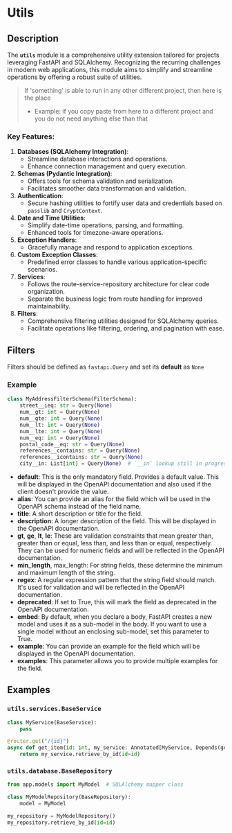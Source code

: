 # Utils

## Description

The **`utils`** module is a comprehensive utility extension tailored for projects leveraging FastAPI and SQLAlchemy. Recognizing the recurring challenges in modern web applications, this module aims to simplify and streamline operations by offering a robust suite of utilities.


> If 'something' is able to run in any other different project, then here is the place
> * Example: if you copy paste from here to a different project and you do not need anything else than that


### **Key Features:**

1. **Databases (SQLAlchemy Integration)**:
    - Streamline database interactions and operations.
    - Enhance connection management and query execution.
2. **Schemas (Pydantic Integration)**:
    - Offers tools for schema validation and serialization.
    - Facilitates smoother data transformation and validation.
3. **Authentication**:
    - Secure hashing utilities to fortify user data and credentials based on `passlib` and `CryptContext`.
4. **Date and Time Utilities**:
    - Simplify date-time operations, parsing, and formatting.
    - Enhanced tools for timezone-aware operations.
5. **Exception Handlers**:
    - Gracefully manage and respond to application exceptions.
6. **Custom Exception Classes**:
    - Predefined error classes to handle various application-specific scenarios.
7. **Services**:
    - Follows the route-service-repository architecture for clear code organization.
    - Separate the business logic from route handling for improved maintainability.
8. **Filters**:
    - Comprehensive filtering utilities designed for SQLAlchemy queries.
    - Facilitate operations like filtering, ordering, and pagination with ease.


## Filters

Filters should be defined as `fastapi.Query` and set its **default** as `None`

### Example

```python
class MyAddressFilterSchema(FilterSchema):
    street__ieq: str = Query(None)
    num__gt: int = Query(None)
    num__gte: int = Query(None)
    num__lt: int = Query(None)
    num__lte: int = Query(None)
    num__eq: int = Query(None)
    postal_code__eq: str = Query(None)
    references__contains: str = Query(None)
    references__icontains: str = Query(None)
    city__in: List[int] = Query(None)  # `__in` lookup still in progress
```

* **default**: This is the only mandatory field. Provides a default value. This will be displayed in the OpenAPI documentation and also used if the client doesn't provide the value.
* **alias**: You can provide an alias for the field which will be used in the OpenAPI schema instead of the field name.
* **title**: A short description or title for the field.
* **description**: A longer description of the field. This will be displayed in the OpenAPI documentation.
* **gt**, **ge**, **lt**, **le**: These are validation constraints that mean greater than, greater than or equal, less than, and less than or equal, respectively. They can be used for numeric fields and will be reflected in the OpenAPI documentation.
* **min_length**, max_length: For string fields, these determine the minimum and maximum length of the string.
* **regex**: A regular expression pattern that the string field should match. It's used for validation and will be reflected in the OpenAPI documentation.
* **deprecated**: If set to True, this will mark the field as deprecated in the OpenAPI documentation.
* **embed**: By default, when you declare a body, FastAPI creates a new model and uses it as a sub-model in the body. If you want to use a single model without an enclosing sub-model, set this parameter to True.
* **example**: You can provide an example for the field which will be displayed in the OpenAPI documentation.
* **examples**: This parameter allows you to provide multiple examples for the field.



## Examples

### `utils.services.BaseService`

```python
class MyService(BaseService):
    pass

@router.get("/{id}")
async def get_item(id: int, my_service: Annotated[MyService, Depends(get_my_service)]):
    return my_service.retrieve_by_id(id=id)
```


### `utils.database.BaseRepository`

```python
from app.models import MyModel  # SQLAlchemy mapper class

class MyModelRepository(BaseRepository):
    model = MyModel

my_repository = MyModelRepository()
my_repository.retrieve_by_id(id=id)
```
